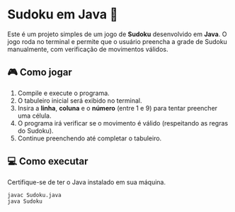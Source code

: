# Sudoku em Java 🧩

Este é um projeto simples de um jogo de **Sudoku** desenvolvido em **Java**. O jogo roda no terminal e permite que o usuário preencha a grade de Sudoku manualmente, com verificação de movimentos válidos.

## 🎮 Como jogar

1. Compile e execute o programa.
2. O tabuleiro inicial será exibido no terminal.
3. Insira a **linha**, **coluna** e o **número** (entre 1 e 9) para tentar preencher uma célula.
4. O programa irá verificar se o movimento é válido (respeitando as regras do Sudoku).
5. Continue preenchendo até completar o tabuleiro.

## 💻 Como executar

Certifique-se de ter o Java instalado em sua máquina.

```bash
javac Sudoku.java
java Sudoku
